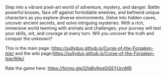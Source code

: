 Step into a vibrant pixel-art world of adventure, mystery, and danger. Battle powerful bosses, face off against formidable enemies, and befriend unique characters as you explore diverse environments. Delve into hidden caves, uncover ancient secrets, and solve intriguing mysteries. With a rich, immersive world teeming with animals and challenges, your journey will test your skills, wit, and courage at every turn. Will you uncover the truth and conquer the unknown?

This is the main page: https://sullydux.github.io/Curse-of-the-Forsaken-Isle/ and the wiki page:https://sullydux.github.io/Curse-of-the-Forsaken-Isle/Wiki/


Rate the game here: https://forms.gle/Q1eByKeqGQSYUcnM9